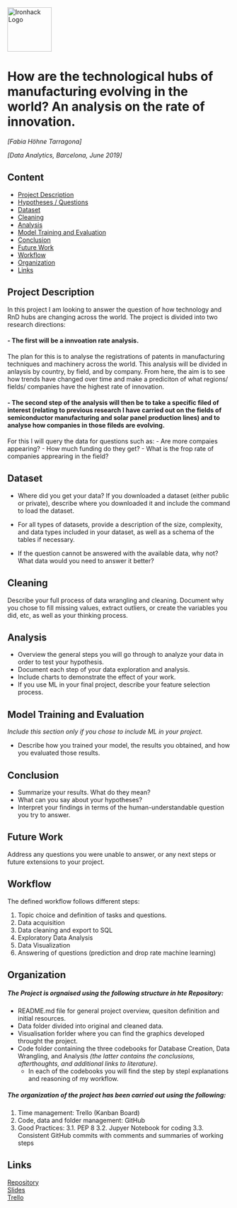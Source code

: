 <img src="https://bit.ly/2VnXWr2" alt="Ironhack Logo" width="100"/>

# How are the technological hubs of manufacturing evolving in the world? An analysis on the rate of innovation. 

*[Fabia Höhne Tarragona]*

*[Data Analytics, Barcelona, June 2019]*

## Content
- [Project Description](#project-description)
- [Hypotheses / Questions](#hypotheses-/-questions)
- [Dataset](#dataset)
- [Cleaning](#cleaning)
- [Analysis](#analysis)
- [Model Training and Evaluation](#model-training-and-evaluation)
- [Conclusion](#conclusion)
- [Future Work](#future-work)
- [Workflow](#workflow)
- [Organization](#organization)
- [Links](#links)

<a name="project-description"></a>

## Project Description
In this project I am looking to answer the question of how technology and RnD hubs are changing across the world. 
The project is divided into two research directions:

#### - The first will be a innvoation rate analysis. 

The plan for this is to analyse the registrations of patents in manufacturing techniques and machinery across the world. This analysis will be divided in anlaysis by country, by field, and by company. 
From here, the aim is to see how trends have changed over time and make a prediciton of what regions/ fields/ companies have the highest rate of innovation. 

#### - The second step of the analysis will then be to take a specific filed of interest (relating to previous research I have carried out on the fields of semiconductor manufacturing and solar panel production lines) and to analyse how companies in those fileds are evolving.

For this I will query the data for questions such as: 
    - Are more compaies appearing?
    - How much funding do they get?
    - What is the frop rate of companies apprearing in the field?

<a name="dataset"></a>

## Dataset
* Where did you get your data? If you downloaded a dataset (either public or private), describe where you downloaded it and include the command to load the dataset.

* For all types of datasets, provide a description of the size, complexity, and data types included in your dataset, as well as a schema of the tables if necessary.
* If the question cannot be answered with the available data, why not? What data would you need to answer it better?



<a name="cleaning"></a>

## Cleaning
Describe your full process of data wrangling and cleaning. Document why you chose to fill missing values, extract outliers, or create the variables you did, etc, as well as your thinking process.

<a name="analysis"></a>

## Analysis
* Overview the general steps you will go through to analyze your data in order to test your hypothesis.
* Document each step of your data exploration and analysis.
* Include charts to demonstrate the effect of your work. 
* If you use ML in your final project, describe your feature selection process.

<a name="model-training-and-evaluation"></a>

## Model Training and Evaluation
*Include this section only if you chose to include ML in your project.*
* Describe how you trained your model, the results you obtained, and how you evaluated those results.

<a name="conclusion"></a>

## Conclusion
* Summarize your results. What do they mean?
* What can you say about your hypotheses?
* Interpret your findings in terms of the human-understandable question you try to answer.

<a name="future-work"></a>

## Future Work
Address any questions you were unable to answer, or any next steps or future extensions to your project.

<a name="workflow"></a>

## Workflow
The defined workflow follows different steps:

1. Topic choice and definition of tasks and questions.
2. Data acquisition 
3. Data cleaning and export to SQL 
4. Exploratory Data Analysis
5. Data Visualization
6. Answering of questions (prediction and drop rate machine learning)

<a name="organization"></a>

## Organization
##### The Project is orgnaised using the following structure in hte Repository:
- README.md file for general project overview, quesiton definition and initial resources.
- Data folder divided into original and cleaned data. 
- Visualisation forlder where you can find the graphics developed throught the project. 
- Code folder containing the three codebooks for Database Creation, Data Wrangling, and Analysis *(the latter contains the conclusions, afterthoughts, and additional links to literature)*.
    - In each of the codebooks you will find the step by stepl explanations and reasoning of my workflow. 


##### The organization of the project has been carried out using the following: 
1. Time management: Trello (Kanban Board)
2. Code, data and folder management: GitHub
3. Good Practices:
    3.1. PEP 8
    3.2. Jupyer Notebook for coding
    3.3. Consistent GitHub commits with comments and summaries of working steps


<a name="links"></a>

## Links

[Repository](https://github.com/FHnt97/Project-Week-8-Final-Project)  
[Slides](https://docs.google.com/presentation/d/1FvAILtooPfkUU3_7fx-xLv4j2yqRXDIqy5rY450gI-w/edit?usp=sharing)  
[Trello](https://trello.com/invite/b/X4MiUR2u/04f26dfb6c9d61a9dc2a26f48cc6dcaa/project-5)  